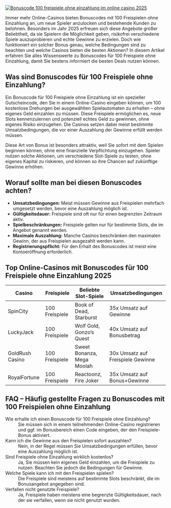 [![Bonuscode 100 freispiele ohne einzahlung im online casino 2025](https://123-caf.pages.dev/gitsignup.png)](https://vrmoo.ru/Bt82HjjY)

<p>Immer mehr Online-Casinos bieten Bonuscodes mit 100 Freispielen ohne Einzahlung an, um neue Spieler anzulocken und bestehende Kunden zu belohnen. Besonders im Jahr 2025 erfreuen sich diese Angebote großer Beliebtheit, da sie Spielern die Möglichkeit geben, risikofrei verschiedene Spiele auszuprobieren und echte Gewinne zu erzielen. Doch wie funktioniert ein solcher Bonus genau, welche Bedingungen sind zu beachten und welche Casinos bieten die besten Aktionen? In diesem Artikel erfahren Sie alles Wissenswerte zu Bonuscodes für 100 Freispiele ohne Einzahlung, damit Sie bestens informiert die besten Deals nutzen können.</p>  <h2>Was sind Bonuscodes für 100 Freispiele ohne Einzahlung?</h2> <p>Ein Bonuscode für 100 Freispiele ohne Einzahlung ist ein spezieller Gutscheincode, den Sie in einem Online-Casino eingeben können, um 100 kostenlose Drehungen bei ausgewählten Spielautomaten zu erhalten – ohne eigenes Geld einzahlen zu müssen. Diese Freispiele ermöglichen es, neue Slots kennenzulernen und potenziell echtes Geld zu gewinnen, ohne eigenes Risiko einzugehen. Die Casinos setzen dabei meist bestimmte Umsatzbedingungen, die vor einer Auszahlung der Gewinne erfüllt werden müssen.</p> <p>Diese Art von Bonus ist besonders attraktiv, weil Sie sofort mit dem Spielen beginnen können, ohne eine finanzielle Verpflichtung einzugehen. Spieler nutzen solche Aktionen, um verschiedene Slot-Spiele zu testen, ohne eigenes Kapital zu riskieren, und können so ihre Chancen auf zukünftige Gewinne erhöhen.</p>  <h2>Worauf sollte man bei diesen Bonuscodes achten?</h2> <ul>   <li><strong>Umsatzbedingungen:</strong> Meist müssen Gewinne aus Freispielen mehrfach umgesetzt werden, bevor eine Auszahlung möglich ist.</li>   <li><strong>Gültigkeitsdauer:</strong> Freispiele sind oft nur für einen begrenzten Zeitraum aktiv.</li>   <li><strong>Spielbeschränkungen:</strong> Freispiele gelten nur für bestimmte Slots, die im Angebot genannt werden.</li>   <li><strong>Maximale Auszahlung:</strong> Manche Casinos beschränken den maximalen Gewinn, der aus Freispielen ausgezahlt werden kann.</li>   <li><strong>Registrierungspflicht:</strong> Für den Erhalt des Bonuscodes ist meist eine Kontoeröffnung erforderlich.</li> </ul>  <h2>Top Online-Casinos mit Bonuscodes für 100 Freispiele ohne Einzahlung 2025</h2> <table>   <thead>     <tr>       <th>Casino</th>       <th>Freispiele</th>       <th>Beliebte Slot-Spiele</th>       <th>Umsatzbedingungen</th>     </tr>   </thead>   <tbody>     <tr>       <td>SpinCity</td>       <td>100 Freispiele</td>       <td>Book of Dead, Starburst</td>       <td>35x Umsatz auf Gewinne</td>     </tr>     <tr>       <td>LuckyJack</td>       <td>100 Freispiele</td>       <td>Wolf Gold, Gonzo’s Quest</td>       <td>40x Umsatz auf Bonusbetrag</td>     </tr>     <tr>       <td>GoldRush Casino</td>       <td>100 Freispiele</td>       <td>Sweet Bonanza, Mega Moolah</td>       <td>30x Umsatz auf Freispiele Gewinne</td>     </tr>     <tr>       <td>RoyalFortune</td>       <td>100 Freispiele</td>       <td>Reactoonz, Fire Joker</td>       <td>35x Umsatz auf Bonus+Gewinne</td>     </tr>   </tbody> </table>  <h2>FAQ – Häufig gestellte Fragen zu Bonuscodes mit 100 Freispielen ohne Einzahlung</h2> <dl>   <dt>Wie erhalte ich einen Bonuscode für 100 Freispiele ohne Einzahlung?</dt>   <dd>Sie müssen sich in einem teilnehmenden Online-Casino registrieren und ggf. im Bonusbereich einen Code eingeben, der den Freispiele-Bonus aktiviert.</dd>    <dt>Kann ich die Gewinne aus den Freispielen sofort auszahlen?</dt>   <dd>Nein, in der Regel müssen Sie Umsatzbedingungen erfüllen, bevor eine Auszahlung möglich ist.</dd>    <dt>Sind Freispiele ohne Einzahlung wirklich kostenlos?</dt>   <dd>Ja, Sie müssen kein eigenes Geld einzahlen, um die Freispiele zu nutzen. Beachten Sie jedoch die Bedingungen für Gewinne.</dd>    <dt>Welche Spiele kann ich mit den Freispielen spielen?</dt>   <dd>Die Freispiele sind meistens auf bestimmte Slots beschränkt, die im Bonusangebot angegeben sind.</dd>    <dt>Verfallen nicht genutzte Freispiele?</dt>   <dd>Ja, Freispiele haben meistens eine begrenzte Gültigkeitsdauer, nach der sie verfallen, wenn sie nicht genutzt wurden.</dd> </dl>